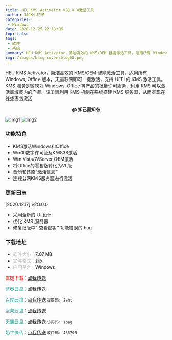 ```yaml
---
title: HEU KMS Activator v20.0.0激活工具
author: JACK小桔子
categories: 
 - Windows
date: 2020-12-25 22:18:06
top: false
tags: 
 - 软件
 - 系统
summary: HEU KMS Activator，简洁高效的 KMS/OEM 智能激活工具，适用所有 Windows, Office 版本，无需联网即可一键激活，支持 UEFI 的 KMS 激活工具
img: /images/blog-cover/blog68.png
---
```

HEU KMS Activator，简洁高效的 KMS/OEM 智能激活工具，适用所有 Windows, Office 版本，无需联网即可一键激活，支持 UEFI 的 KMS 激活工具。KMS 服务是微软对 Windows, Office 等产品的批量许可服务，利用 KMS 可以激活局域网内的产品。该工具利用 KMS 机制在系统搭建 KMS 服务器，从而实现在线或离线激活

**<center>@ 知己而知彼</center>**

![img1](/images/blog/blog68/img1.png "© JACK小桔子")
![img2](/images/blog/blog68/img2.png "© JACK小桔子")

### 功能特色
* KMS激活Windows和Office
* Win10数字许可证及KMS38激活
* Win Vista/7/Server OEM激活
* 将Office的零售版转化为VL版
* 备份和还原“激活信息”
* 连接公网KMS服务器进行激活

### 更新日志
[2020.12.17] v20.0.0
* 采用全新的 UI 设计
* 优化 KMS 服务器
* 修复旧版中” 查看密钥” 功能错误的 bug

### 下载地址
* <font color = #bcbcbc>软件大小：</font><font color = #000000>7.07 MB</font>
* <font color = #bcbcbc>文件格式：</font><font color = #000000>zip</font>
* <font color = #bcbcbc>应用平台：</font><font color = #000000>Windows</font>

<font color = #ff0000>直链下载：</font>[点我传送](/resources/blog68/HEU_KMS_Activator_v20.0.0.zip)

<font color = #26a59a>蓝奏云盘：</font>[点我传送](https://xjz3103.lanzoux.com/iaxhSjpo83e)

<font color = #26a59a>百度云盘：</font>[点我传送](https://pan.baidu.com/s/1qmZyCqwBR9ZjANJVofTvKg)  `提取码: 2aht`

<font color = #26a59a>坚果云盘：</font>[点我传送](https://www.jianguoyun.com/p/DQuRtTQQ8tX5CBiO-dQD)

<font color = #26a59a>天翼云盘：</font>[点我传送](https://cloud.189.cn/t/ZRjeIrzmEFBr)  `访问码: 1bag`

<font color = #26a59a>奶牛快传：</font>[点我传送](https://cowtransfer.com/s/018b67da3f9d4e)  `收件码: 465796`
